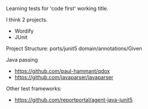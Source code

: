 Learning tests for 'code first' working title.

I think 2 projects.
* Wordify
* JUnit 

Project Structure:
ports/junit5
domain/annotations/Given

Java passing
* https://github.com/paul-hammant/qdox
* https://github.com/javaparser/javaparser

Other test frameworks:
* https://github.com/reportportal/agent-java-junit5